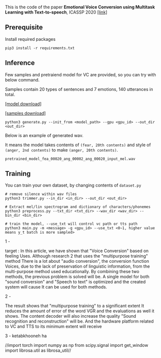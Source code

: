 This is the code of the paper **Emotional Voice Conversion using Multitask Learning with Text-to-speech**, ICASSP 2020 [[link]](https://arxiv.org/abs/1911.06149)



## Prerequisite

Install required packages 

```shell
pip3 install -r requirements.txt
```



## Inference

Few samples and pretraiend model for VC are provided, so you can try with below command.

Samples contain 20 types of sentences and 7 emotions, 140 utterances in total.

[[model download]](http://gofile.me/4B76q/yobaWLDtb)

[[samples download]](http://gofile.me/4B76q/RkQxQuKvY)

```shell
python3 generate.py --init_from <model_path> --gpu <gpu_id> --out_dir <out_dir>
```

Below is an example of generated wav.

It means the model takes contents of `(fear, 20th contents)` and style of `(anger, 2nd contents)` to make `(anger, 20th contents)`.

```shell
pretrained_model_fea_00020_ang_00002_ang_00020_input_mel.wav
```


## Training

You can train your own dataset, by changing contents of `dataset.py`

```shell
# remove silence within wav files
python3 trimmer.py --in_dir <in_dir> --out_dir <out_dir>

# Extract mel/lin spectrogram and dictionary of characters/phonemes
python3 preprocess.py --txt_dir <txt_dir> --wav_dir <wav_dir> --bin_dir <bin_dir>

# train the model, --use_txt will control vc path or tts path
python3 main.py -m <message> -g <gpu_id> --use_txt <0~1, higher value means y_t batch is more sampled>
```



1 - 

target : In this article, we have shown that "Voice Conversion"
based on feeling
Uses. Although research 2 that uses the "multipurpose training" method
There is a lot about "audio conversion", the conversion function
Voices, due to the lack of preservation of linguistic information, from the multi-purpose method
used educationally. By combining these two methods, the previous problem is solved
will be. A single model for both "sound conversion" and
"Speech to text" is optimized and the created system will cause
It can be used for both methods.

2 - 

The result shows that "multipurpose training" to a significant extent
It reduces the amount of error of the word VGR and the evaluations as well
it shows.
The content decoder will also increase the quality
"Sound recognition and reconstruction" will be.
And the hardware platform related to VC and TTS to its minimum extent
will receive

3 - ketabkhooneh ha

//import torch
import numpy as np
from scipy.signal import get_window
import librosa.util as librosa_util//
